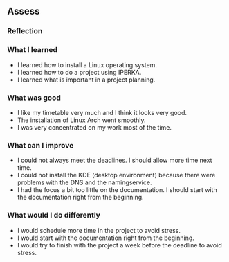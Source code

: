 ## Assess

### Reflection

### What I learned
- I learned how to install a Linux operating system.
- I learned how to do a project using IPERKA.
- I learned what is important in a project planning.

### What was good
- I like my timetable very much and I think it looks very good.
- The installation of Linux Arch went smoothly. 
- I was very concentrated on my work most of the time.

### What can I improve
- I could not always meet the deadlines. I should allow more time next time.
- I could not install the KDE (desktop environment) because there were problems with the DNS and the namingservice.
- I had the focus a bit too little on the documentation. I should start with the documentation right from the beginning.

### What would I do differently
- I would schedule more time in the project to avoid stress.
- I would start with the documentation right from the beginning.
- I would try to finish with the project a week before the deadline to avoid stress.
